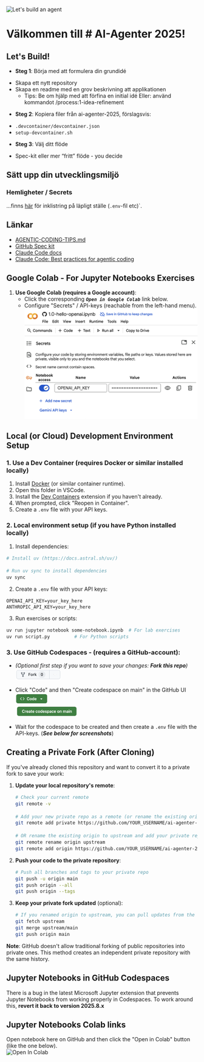 

![Let's build an agent](images/ai-agenter-2025.png?raw=true)

# Välkommen till # AI-Agenter 2025!

## Let's Build!

* **Steg 1**: Börja med att formulera din grundidé 
- Skapa ett nytt repository
- Skapa en readme med en grov beskrivning att applikationen
    - Tips: Be om hjälp med att förfina en initial idé Eller: använd kommandot  /process:1-idea-refinement

* **Steg 2**: Kopiera filer från ai-agenter-2025, förslagsvis: 
 - `.devcontainer/devcontainer.json`
 - `setup-devcontainer.sh`

* **Steg 3**: Välj ditt flöde
- Spec-kit eller mer “fritt” flöde - you decide
   

## Sätt upp din utvecklingsmiljö

### Hemligheter / Secrets
...finns [här](https://docs.google.com/document/d/1GU-AHlKJ1WrakcmzZdqxsi9HrmI2nJY15bt23B0TWC0/edit?usp=drive_link) för inklistring på läpligt ställe (`.env`-fil etc)`. 


## Länkar
- [AGENTIC-CODING-TIPS.md](AGENTIC-CODING-TIPS.md)
- [GitHub Spec kit](https://github.com/github/spec-kit)
- [Claude Code docs](https://docs.claude.com/en/docs/claude-code/overview)
- [Claude Code: Best practices for agentic coding](https://www.anthropic.com/engineering/claude-code-best-practices)


## Google Colab - For Jupyter Notebooks Exercises

1. **Use Google Colab (requires a Google account)**:
    - Click the corresponding _**`Open in Google Colab`**_ link below.
    - Configure "Secrets" / API-keys (reachable from the left-hand menu).
      ![Google Colab - Secrets](images/colab-keys.png)


## Local (or Cloud) Development Environment Setup

### 1. Use a Dev Container (requires Docker or similar installed locally)
1. Install [Docker](https://www.docker.com/get-started/) (or similar container runtime).
2. Open this folder in VSCode.
3. Install the [Dev Containers](https://marketplace.visualstudio.com/items?itemName=ms-vscode-remote.remote-containers) extension if you haven't already.
3. When prompted, click "Reopen in Container".
4. Create a `.env` file with your API keys.


### 2. Local environment setup (if you have Python installed locally)

1. Install dependencies:
```bash
# Install uv (https://docs.astral.sh/uv/)

# Run uv sync to install dependencies
uv sync
```

2. Create a `.env` file with your API keys:
```
OPENAI_API_KEY=your_key_here
ANTHROPIC_API_KEY=your_key_here
```

3. Run exercises or scripts:
```bash
uv run jupyter notebook some-notebook.ipynb  # For lab exercises
uv run script.py         # For Python scripts
```

### 3. **Use GitHub Codespaces - (requires a GitHub-account)**:
- _(Optional first step if you want to save your changes: **Fork this repo**)_ <br/>
    <img src="images/fork.png" height="30"/>

- Click "Code" and then "Create codespace on main" in the GitHub UI<br/>
    <img src="images/code.png" height="30"/><br/>
    <img src="images/codespacer.png" height="30"/>
    <br/>

- Wait for the codespace to be created and then create a `.env` file with the API-keys.
    (_**See below for screenshots**_)


## Creating a Private Fork (After Cloning)

If you've already cloned this repository and want to convert it to a private fork to save your work:

1. **Update your local repository's remote**:
   ```bash
   # Check your current remote
   git remote -v

   # Add your new private repo as a remote (or rename the existing origin)
   git remote add private https://github.com/YOUR_USERNAME/ai-agenter-2025-private.git

   # OR rename the existing origin to upstream and add your private repo as origin
   git remote rename origin upstream
   git remote add origin https://github.com/YOUR_USERNAME/ai-agenter-2025-private.git
   ```

2. **Push your code to the private repository**:
   ```bash
   # Push all branches and tags to your private repo
   git push -u origin main
   git push origin --all
   git push origin --tags
   ```

3. **Keep your private fork updated** (optional):
   ```bash
   # If you renamed origin to upstream, you can pull updates from the original repo
   git fetch upstream
   git merge upstream/main
   git push origin main
   ```

**Note**: GitHub doesn't allow traditional forking of public repositories into private ones. This method creates an independent private repository with the same history.


## Jupyter Notebooks in GitHub Codespaces
There is a bug in the latest Microsoft Jupyter extension that prevents Jupyter Notebooks from working properly in Codespaces. To work around this, **revert it back to version 2025.8.x**

## Jupyter Notebooks Colab links

Open notebook here on GitHub and then click the "Open in Colab" button (like the one below).<br/>
<img src="https://colab.research.google.com/assets/colab-badge.svg" alt="Open In Colab"/>


